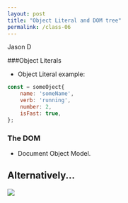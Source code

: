 ```yaml
---
layout: post
title: "Object Literal and DOM tree"
permalink: /class-06
---
```

Jason D

###Object Literals

* Object Literal example:
```javascript
const = someOject{
    name: 'someName',
    verb: 'running',
    number: 2,
    isFast: true,
};
```

### The DOM

* Document Object Model.

## Alternatively...
![](`https://drive.google.com/file/d/162xeaXH7NXlwx-pxSNayGevTUJk5ShIt/view?usp=sharing`)
